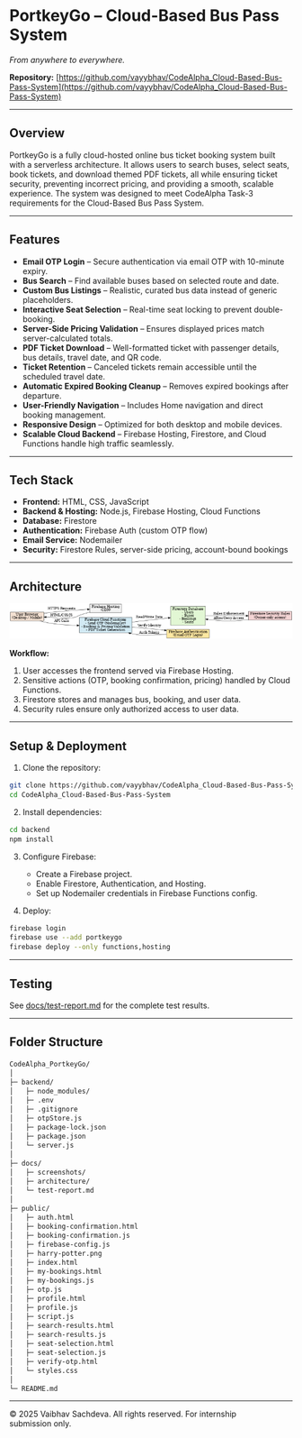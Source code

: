 # PortkeyGo – Cloud-Based Bus Pass System

*From anywhere to everywhere.*

**Repository:** [https://github.com/vayybhav/CodeAlpha_Cloud-Based-Bus-Pass-System](https://github.com/vayybhav/CodeAlpha_Cloud-Based-Bus-Pass-System)

---

## Overview

PortkeyGo is a fully cloud-hosted online bus ticket booking system built with a serverless architecture. It allows users to search buses, select seats, book tickets, and download themed PDF tickets, all while ensuring ticket security, preventing incorrect pricing, and providing a smooth, scalable experience. The system was designed to meet CodeAlpha Task-3 requirements for the Cloud-Based Bus Pass System.

---

## Features
- **Email OTP Login** – Secure authentication via email OTP with 10-minute expiry.
- **Bus Search** – Find available buses based on selected route and date.
- **Custom Bus Listings** – Realistic, curated bus data instead of generic placeholders.
- **Interactive Seat Selection** – Real-time seat locking to prevent double-booking.
- **Server-Side Pricing Validation** – Ensures displayed prices match server-calculated totals.
- **PDF Ticket Download** – Well-formatted ticket with passenger details, bus details, travel date, and QR code.
- **Ticket Retention** – Canceled tickets remain accessible until the scheduled travel date.
- **Automatic Expired Booking Cleanup** – Removes expired bookings after departure.
- **User-Friendly Navigation** – Includes Home navigation and direct booking management.
- **Responsive Design** – Optimized for both desktop and mobile devices.
- **Scalable Cloud Backend** – Firebase Hosting, Firestore, and Cloud Functions handle high traffic seamlessly.
---

## Tech Stack

* **Frontend:** HTML, CSS, JavaScript  
* **Backend & Hosting:** Node.js, Firebase Hosting, Cloud Functions  
* **Database:** Firestore  
* **Authentication:** Firebase Auth (custom OTP flow)  
* **Email Service:** Nodemailer  
* **Security:** Firestore Rules, server-side pricing, account-bound bookings

---

## Architecture

![Architecture Diagram](docs/architecture.png)

**Workflow:**

1. User accesses the frontend served via Firebase Hosting.
2. Sensitive actions (OTP, booking confirmation, pricing) handled by Cloud Functions.
3. Firestore stores and manages bus, booking, and user data.
4. Security rules ensure only authorized access to user data.

---

## Setup & Deployment

1. Clone the repository:

```bash
git clone https://github.com/vayybhav/CodeAlpha_Cloud-Based-Bus-Pass-System
cd CodeAlpha_Cloud-Based-Bus-Pass-System
```

2. Install dependencies:

```bash
cd backend
npm install
```

3. Configure Firebase:

   * Create a Firebase project.
   * Enable Firestore, Authentication, and Hosting.
   * Set up Nodemailer credentials in Firebase Functions config.
4. Deploy:

```bash
firebase login
firebase use --add portkeygo
firebase deploy --only functions,hosting
```

---

## Testing

See [docs/test-report.md](docs/test-report.md) for the complete test results.

---

## Folder Structure

```
CodeAlpha_PortkeyGo/
│
├─ backend/
│   ├─ node_modules/
│   ├─ .env
│   ├─ .gitignore
│   ├─ otpStore.js
│   ├─ package-lock.json
│   ├─ package.json
│   └─ server.js
│
├─ docs/
│   ├─ screenshots/
│   ├─ architecture/
│   └─ test-report.md
│
├─ public/
│   ├─ auth.html
│   ├─ booking-confirmation.html
│   ├─ booking-confirmation.js
│   ├─ firebase-config.js
│   ├─ harry-potter.png
│   ├─ index.html
│   ├─ my-bookings.html
│   ├─ my-bookings.js
│   ├─ otp.js
│   ├─ profile.html
│   ├─ profile.js
│   ├─ script.js
│   ├─ search-results.html
│   ├─ search-results.js
│   ├─ seat-selection.html
│   ├─ seat-selection.js
│   ├─ verify-otp.html
│   └─ styles.css
│
└─ README.md
```

---

© 2025 Vaibhav Sachdeva. All rights reserved. For internship submission only.

